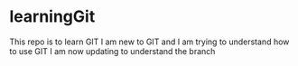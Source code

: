 # learningGit
This repo is to learn GIT
I am new to GIT and I am trying to understand how to use GIT
I am now updating to understand the branch
